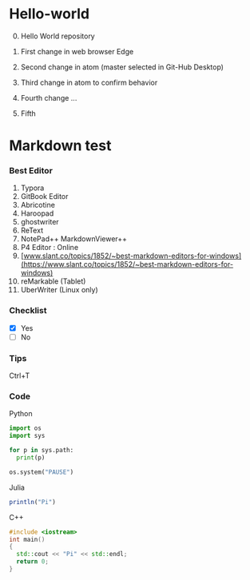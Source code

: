 # Hello-world
0. Hello World repository

1. First change in web browser Edge

1. Second change in atom (master selected in Git-Hub Desktop)

2. Third change in atom to confirm behavior

3. Fourth change ...

3. Fifth

# Markdown test
### Best Editor
1. Typora
2. GitBook Editor
3. Abricotine
3. Haroopad
3. ghostwriter
3. ReText
3. NotePad++ MarkdownViewer++
3. P4 Editor : Online
3. [www.slant.co/topics/1852/~best-markdown-editors-for-windows](https://www.slant.co/topics/1852/~best-markdown-editors-for-windows)
3. reMarkable (Tablet)
3. UberWriter (Linux only)

### Checklist
 - [x] Yes
 - [ ] No

### Tips
Ctrl+T

### Code
Python
```python
import os
import sys

for p in sys.path:
  print(p)

os.system("PAUSE")
```
Julia
```julia
println("Pi")
```
C++
```c++
#include <iostream>
int main()
{
  std::cout << "Pi" << std::endl;
  return 0;
}
```
